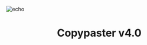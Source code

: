 ![echo](https://user-images.githubusercontent.com/102752755/191383050-3f7db6ec-b4fb-4660-a463-73c40b06f1a2.jpg)
<h1 align=center><b>Copypaster v4.0</b></h1>
